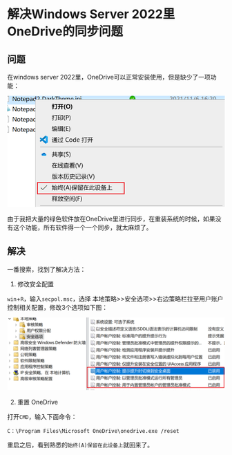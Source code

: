 # 解决Windows Server 2022里OneDrive的同步问题

## 问题

在windows server 2022里，OneDrive可以正常安装使用，但是缺少了一项功能：

![](功能1.png)  

由于我把大量的绿色软件放在OneDrive里进行同步，在重装系统的时候，如果没有这个功能，所有软件得一个一个同步，就太麻烦了。


## 解决

一番搜索，找到了解决方法：

1. 修改安全配置

`win`+`R`，输入`secpol.msc`，选择 本地策略>>安全选项>>右边策略栏拉至用户账户控制相关配置，修改3个选项如下图：

![](安全设置.png)  

2. 重置 OneDrive

打开`CMD`，输入下面命令：

`C：\Program Files\Microsoft OneDrive\onedrive.exe /reset`

重启之后，看到熟悉的`始终(A)保留在此设备上`就回来了。
